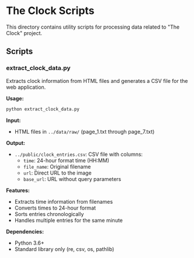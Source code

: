 # The Clock Scripts

This directory contains utility scripts for processing data related to "The Clock" project.

## Scripts

### extract_clock_data.py

Extracts clock information from HTML files and generates a CSV file for the web application.

**Usage:**
```bash
python extract_clock_data.py
```

**Input:**
- HTML files in `../data/raw/` (page_1.txt through page_7.txt)

**Output:**
- `../public/clock_entries.csv`: CSV file with columns:
  - `time`: 24-hour format time (HH:MM)
  - `file_name`: Original filename
  - `url`: Direct URL to the image
  - `base_url`: URL without query parameters

**Features:**
- Extracts time information from filenames
- Converts times to 24-hour format
- Sorts entries chronologically
- Handles multiple entries for the same minute

**Dependencies:**
- Python 3.6+
- Standard library only (re, csv, os, pathlib)